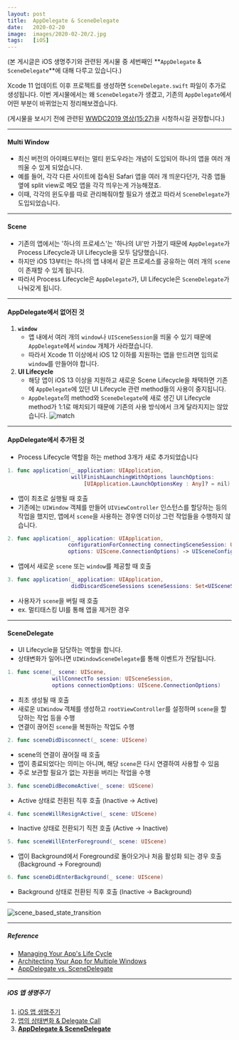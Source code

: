 ```yaml
---
layout: post
title:  AppDelegate & SceneDelegate
date:   2020-02-20
image:  images/2020-02-20/2.jpg
tags:   [iOS]
---
```


(본 게시글은 iOS 생명주기와 관련된 게시물 중 세번째인 **`AppDelegate` & `SceneDelegate`**에 대해 다루고 있습니다.)

Xcode 11 업데이트 이후 프로젝트를 생성하면 `SceneDelegate.swift` 파일이 추가로 생성됩니다. 이번 게시물에서는 왜 `SceneDelegate`가 생겼고, 기존의 `AppDelegate`에서 어떤 부분이 바뀌었는지 정리해보겠습니다.

(게시물을 보시기 전에 관련된 [WWDC2019 영상(15:27)](https://developer.apple.com/videos/play/wwdc2019/258/)을 시청하시길 권장합니다.)

---

#### Multi Window
- 최신 버전의 아이패드부터는 멀티 윈도우라는 개념이 도입되어 하나의 앱을 여러 개 띄울 수 있게 되었습니다.
- 예를 들어, 각각 다른 사이트에 접속된 Safari 앱을 여러 개 띄운다던가, 각종 앱들 옆에 split view로 메모 앱을 각각 띄우는게 가능해졌죠.
- 이때, 각각의 윈도우를 따로 관리해줘야할 필요가 생겼고 따라서 `SceneDelegate`가 도입되었습니다.

---

#### Scene
- 기존의 앱에서는 '하나의 프로세스'는 '하나의 UI'만 가졌기 때문에 `AppDelegate`가 Process Lifecycle과 UI Lifecycle을 모두 담당했습니다. 
- 하지만 iOS 13부터는 하나의 앱 내에서 같은 프로세스를 공유하는 여러 개의 `scene`이 존재할 수 있게 됩니다.
- 따라서 Process Lifecycle은 `AppDelegate`가, UI Lifecycle은 `SceneDelegate`가 나눠갖게 됩니다.

---

#### AppDelegate에서 없어진 것
1. **`window`**
   - 앱 내에서 여러 개의 `window`나 `UISceneSession`을 띄울 수 있기 때문에 `AppDelegate`에서 `window` 개체가 사라졌습니다.
   - 따라서 Xcode 11 이상에서 iOS 12 이하를 지원하는 앱을 만드려면 임의로 `window`를 만들어야 합니다.
2. **UI Lifecycle**
    - 해당 앱이 iOS 13 이상을 지원하고 새로운 Scene Lifecycle을 채택하면 기존에 `AppDelegate`에 있던 UI Lifecycle 관련 method들의 사용이 중지됩니다.
    - `AppDelegate`의 method와 `SceneDelegate`에 새로 생긴 UI Lifecycle method가 1:1로 매치되기 때문에 기존의 사용 방식에서 크게 달라지지는 않았습니다.
     ![match]({{site.baseurl}}/images/2020-02-20/match.jpg)

---

#### AppDelegate에서 추가된 것
- Process Lifecycle 역할을 하는 method 3개가 새로 추가되었습니다

~~~swift
1. func application(_ application: UIApplication, 
                    willFinishLaunchingWithOptions launchOptions: 
                        [UIApplication.LaunchOptionsKey : Any]? = nil) -> Bool
~~~
 - 앱이 최초로 실행될 때 호출
 - 기존에는 `UIWindow` 객체를 만들어 `UIViewController` 인스턴스를 할당하는 등의 작업을 했지만, 앱에서 `scene`을 사용하는 경우엔 더이상 그런 작업들을 수행하지 않습니다.

~~~swift
2. func application(_ application: UIApplication, 
                   configurationForConnecting connectingSceneSession: UISceneSession, 
                   options: UIScene.ConnectionOptions) -> UISceneConfiguration
~~~
- 앱에서 새로운 `scene` 또는 `window`를 제공할 때 호출
  
~~~swift
3. func application(_ application: UIApplication, 
                    didDiscardSceneSessions sceneSessions: Set<UISceneSession>)
~~~
- 사용자가 `scene`을 버릴 때 호출
- ex. 멀티태스킹 UI를 통해 앱을 제거한 경우

---

#### SceneDelegate
- UI Lifecycle을 담당하는 역할을 합니다.
- 상태변화가 일어나면 `UIWindowSceneDelegate`를 통해 이벤트가 전달됩니다.

~~~swift
1. func scene(_ scene: UIScene, 
              willConnectTo session: UISceneSession, 
              options connectionOptions: UIScene.ConnectionOptions)
~~~
- 최초 생성될 때 호출
- 새로운 `UIWindow` 객체를 생성하고 `rootViewController`를 설정하며 `scene`을 할당하는 작업 등을 수행
- 연결이 끊어진 `scene`을 복원하는 작업도 수행

~~~swift
2. func sceneDidDisconnect(_ scene: UIScene)
~~~
- scene의 연결이 끊어질 때 호출
- 앱이 종료되었다는 의미는 아니며, 해당 `scene`은 다시 연결하여 사용할 수 있음
- 주로 보관할 필요가 없는 자원을 버리는 작업을 수행

~~~swift
3. func sceneDidBecomeActive(_ scene: UIScene)
~~~
- Active 상태로 전횐된 직후 호출 (Inactive → Active)

~~~swift
4. func sceneWillResignActive(_ scene: UIScene)
~~~
- Inactive 상태로 전환되기 직전 호출 (Active → Inactive)

~~~swift
5. func sceneWillEnterForeground(_ scene: UIScene)
~~~
- 앱이 Background에서 Foreground로 돌아오거나 처음 활성화 되는 경우 호출 (Background → Foreground)

~~~swift
6. func sceneDidEnterBackground(_ scene: UIScene)
~~~
- Background 상태로 전환된 직후 호출 (Inactive → Background)
   

---

![scene_based_state_transition]({{site.baseurl}}/images/2020-02-20/scene_based_state_transition.png)

---

##### Reference
- [Managing Your App's Life Cycle](https://developer.apple.com/documentation/uikit/app_and_environment/managing_your_app_s_life_cycle)
- [Architecting Your App for Multiple Windows](https://developer.apple.com/videos/play/wwdc2019/258/)
- [AppDelegate vs. SceneDelegate](https://kor45cw.tistory.com/m/297?category=639839)

---

##### iOS 앱 생명주기
1. [iOS 앱 생명주기]({{site.baseurl}}/2020/02/20/iOS-앱-생명주기)
2. [앱의 상태변화 & Delegate Call]({{site.baseurl}}/2020/02/20/앱의-상태변화-&-Delegate-Call)
3. [**AppDelegate & SceneDelegate**]({{site.baseurl}}/2020/02/20/AppDelegate-&-SceneDelegate)